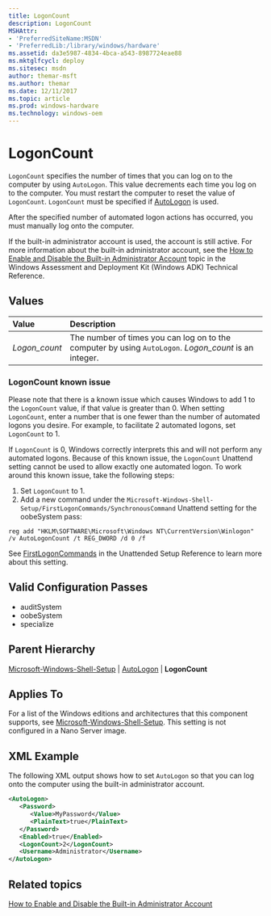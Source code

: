 ```yaml
---
title: LogonCount
description: LogonCount
MSHAttr:
- 'PreferredSiteName:MSDN'
- 'PreferredLib:/library/windows/hardware'
ms.assetid: da3e5987-4834-4bca-a543-8987724eae88
ms.mktglfcycl: deploy
ms.sitesec: msdn
author: themar-msft
ms.author: themar
ms.date: 12/11/2017
ms.topic: article
ms.prod: windows-hardware
ms.technology: windows-oem
---
```

# LogonCount

`LogonCount` specifies the number of times that you can log on to the computer by using `AutoLogon`. This value decrements each time you log on to the computer. You must restart the computer to reset the value of `LogonCount`. `LogonCount` must be specified if [AutoLogon](microsoft-windows-shell-setup-autologon.md) is used.

After the specified number of automated logon actions has occurred, you must manually log onto the computer.

If the built-in administrator account is used, the account is still active. For more information about the built-in administrator account, see the [How to Enable and Disable the Built-in Administrator Account](https://docs.microsoft.com/en-us/windows-hardware/manufacture/desktop/enable-and-disable-the-built-in-administrator-account) topic in the Windows Assessment and Deployment Kit (Windows ADK) Technical Reference.

## Values

| Value             | Description                       |
|:------------------|:----------------------------------|
| *Logon_count*     | The number of times you can log on to the computer by using `AutoLogon`. *Logon_count* is an integer.            |

### LogonCount known issue

Please note that there is a known issue which causes Windows to add 1 to the `LogonCount` value, if that value is greater than 0. When setting `LogonCount`, enter a number that is one fewer than the number of automated logons you desire. For example, to facilitate 2 automated logons, set `LogonCount` to 1.

If `LogonCount` is 0, Windows correctly interprets this and will not perform any automated logons. Because of this known issue, the `LogonCount` Unattend setting cannot be used to allow exactly one automated logon. To work around this known issue, take the following steps:

1. Set `LogonCount` to 1.
1. Add a new command under the `Microsoft-Windows-Shell-Setup/FirstLogonCommands/SynchronousCommand` Unattend setting for the oobeSystem pass:

  `reg add "HKLM\SOFTWARE\Microsoft\Windows NT\CurrentVersion\Winlogon" /v AutoLogonCount /t REG_DWORD /d 0 /f`

See [FirstLogonCommands](microsoft-windows-shell-setup-firstlogoncommands.md) in the Unattended Setup Reference to learn more about this setting.

## Valid Configuration Passes

* auditSystem
* oobeSystem
* specialize

## Parent Hierarchy

[Microsoft-Windows-Shell-Setup](microsoft-windows-shell-setup.md) | [AutoLogon](microsoft-windows-shell-setup-autologon.md) | **LogonCount**

## Applies To

For a list of the Windows editions and architectures that this component supports, see [Microsoft-Windows-Shell-Setup](microsoft-windows-shell-setup.md). This setting is not configured in a Nano Server image.

## XML Example

The following XML output shows how to set `AutoLogon` so that you can log onto the computer using the built-in administrator account.

```XML
<AutoLogon>
   <Password>
      <Value>MyPassword</Value>
      <PlainText>true</PlainText>
   </Password>
   <Enabled>true</Enabled>
   <LogonCount>2</LogonCount>
   <Username>Administrator</Username>
</AutoLogon>
```

## Related topics

[How to Enable and Disable the Built-in Administrator Account](https://docs.microsoft.com/en-us/windows-hardware/manufacture/desktop/enable-and-disable-the-built-in-administrator-account)
